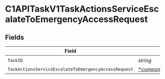 # C1APITaskV1TaskActionsServiceEscalateToEmergencyAccessRequest


## Fields

| Field                                                                                                                                           | Type                                                                                                                                            | Required                                                                                                                                        | Description                                                                                                                                     |
| ----------------------------------------------------------------------------------------------------------------------------------------------- | ----------------------------------------------------------------------------------------------------------------------------------------------- | ----------------------------------------------------------------------------------------------------------------------------------------------- | ----------------------------------------------------------------------------------------------------------------------------------------------- |
| `TaskID`                                                                                                                                        | *string*                                                                                                                                        | :heavy_check_mark:                                                                                                                              | N/A                                                                                                                                             |
| `TaskActionsServiceEscalateToEmergencyAccessRequest`                                                                                            | [*components.TaskActionsServiceEscalateToEmergencyAccessRequest](../../models/components/taskactionsserviceescalatetoemergencyaccessrequest.md) | :heavy_minus_sign:                                                                                                                              | N/A                                                                                                                                             |